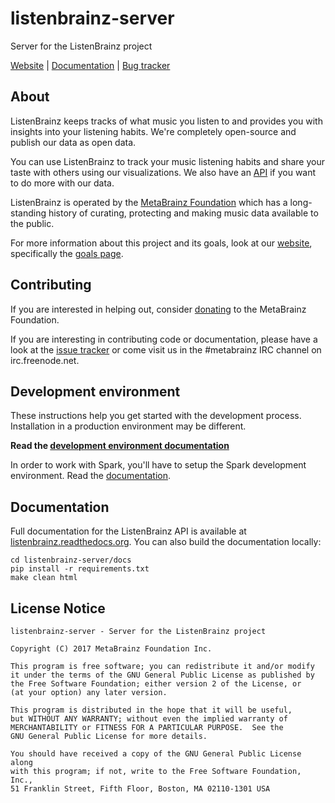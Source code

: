 # listenbrainz-server

Server for the ListenBrainz project

[Website](https://listenbrainz.org) |
[Documentation](https://listenbrainz.readthedocs.io) |
[Bug tracker](https://tickets.metabrainz.org/projects/LB/issues)

## About

ListenBrainz keeps tracks of what music you listen to and
provides you with insights into your listening habits. We're
completely open-source and publish our data as open data.

You can use ListenBrainz to track your music listening habits and
share your taste with others using our visualizations. We also have an
[API](https://listenbrainz.readthedocs.io/en/production/dev/api/)
if you want to do more with our data.

ListenBrainz is operated by the [MetaBrainz Foundation](https://metabrainz.org)
which has a long-standing history of curating, protecting and making music data available to the
public.

For more information about this project and its goals, look at our
[website](https://listenbrainz.org/), specifically the
[goals page](https://listenbrainz.org/goals).

## Contributing

If you are interested in helping out, consider
[donating](https://metabrainz.org/donate) to the MetaBrainz Foundation.

If you are interesting in contributing code or documentation,
please have a look at the [issue tracker](https://tickets.metabrainz.org/browse/LB)
or come visit us in the #metabrainz IRC channel on irc.freenode.net.

## Development environment

These instructions help you get started with the development process.
Installation in a production environment may be different.

**Read the [development environment
documentation](https://listenbrainz.readthedocs.io/en/production/dev/devel-env.html "Setting up a development environment - ListenBrainz documentation")**

In order to work with Spark, you'll have to setup the Spark development environment.
Read the [documentation](https://listenbrainz.readthedocs.io/en/production/dev/spark-devel-env.html).

## Documentation

Full documentation for the ListenBrainz API is available at
[listenbrainz.readthedocs.org](https://listenbrainz.readthedocs.org). You can
also build the documentation locally:

    cd listenbrainz-server/docs
    pip install -r requirements.txt
    make clean html

## License Notice

```
listenbrainz-server - Server for the ListenBrainz project

Copyright (C) 2017 MetaBrainz Foundation Inc.

This program is free software; you can redistribute it and/or modify
it under the terms of the GNU General Public License as published by
the Free Software Foundation; either version 2 of the License, or
(at your option) any later version.

This program is distributed in the hope that it will be useful,
but WITHOUT ANY WARRANTY; without even the implied warranty of
MERCHANTABILITY or FITNESS FOR A PARTICULAR PURPOSE.  See the
GNU General Public License for more details.

You should have received a copy of the GNU General Public License along
with this program; if not, write to the Free Software Foundation, Inc.,
51 Franklin Street, Fifth Floor, Boston, MA 02110-1301 USA
```
